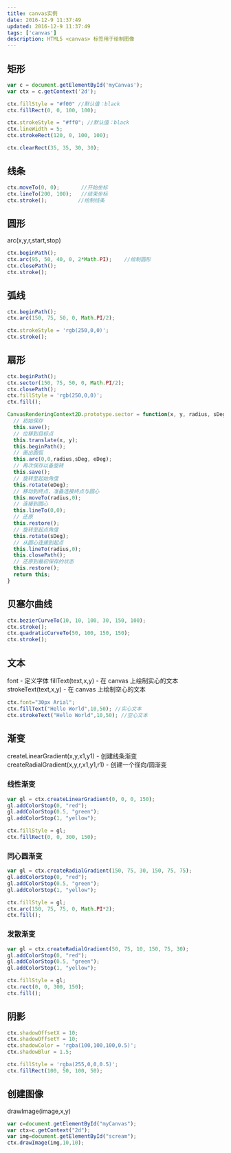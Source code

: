 ```yaml
---
title: canvas实例
date: 2016-12-9 11:37:49
updated: 2016-12-9 11:37:49
tags: ['canvas']
description: HTML5 <canvas> 标签用于绘制图像
---
```


## 矩形
```javascript
var c = document.getElementById('myCanvas');
var ctx = c.getContext('2d');

ctx.fillStyle = "#f00" //默认值：black
ctx.fillRect(0, 0, 100, 100);

ctx.strokeStyle = "#ff0"; //默认值：black
ctx.lineWidth = 5;
ctx.strokeRect(120, 0, 100, 100);

ctx.clearRect(35, 35, 30, 30);
```

## 线条
```javascript
ctx.moveTo(0, 0);       //开始坐标
ctx.lineTo(200, 100);   //结束坐标
ctx.stroke();          //绘制线条
```

## 圆形
arc(x,y,r,start,stop)
```javascript
ctx.beginPath();
ctx.arc(95, 50, 40, 0, 2*Math.PI);    //绘制圆形
ctx.closePath();
ctx.stroke();
```

## 弧线
```javascript
ctx.beginPath();
ctx.arc(150, 75, 50, 0, Math.PI/2);

ctx.strokeStyle = 'rgb(250,0,0)';
ctx.stroke();
```

## 扇形
```javascript
ctx.beginPath();
ctx.sector(150, 75, 50, 0, Math.PI/2);
ctx.closePath();
ctx.fillStyle = 'rgb(250,0,0)';
ctx.fill();

CanvasRenderingContext2D.prototype.sector = function(x, y, radius, sDeg, eDeg) {
  // 初始保存
  this.save();
  // 位移到目标点
  this.translate(x, y);
  this.beginPath();
  // 画出圆弧
  this.arc(0,0,radius,sDeg, eDeg);
  // 再次保存以备旋转
  this.save();
  // 旋转至起始角度
  this.rotate(eDeg);
  // 移动到终点，准备连接终点与圆心
  this.moveTo(radius,0);
  // 连接到圆心
  this.lineTo(0,0);
  // 还原
  this.restore();
  // 旋转至起点角度
  this.rotate(sDeg);
  // 从圆心连接到起点
  this.lineTo(radius,0);
  this.closePath();
  // 还原到最初保存的状态
  this.restore();
  return this;
}
```

## 贝塞尔曲线
```javascript
ctx.bezierCurveTo(10, 10, 100, 30, 150, 100);
ctx.stroke();
ctx.quadraticCurveTo(50, 100, 150, 150);
ctx.stroke();
```

## 文本
font - 定义字体
fillText(text,x,y) - 在 canvas 上绘制实心的文本
strokeText(text,x,y) - 在 canvas 上绘制空心的文本
```javascript
ctx.font="30px Arial";
ctx.fillText("Hello World",10,50); //实心文本
ctx.strokeText("Hello World",10,50); //空心文本
```

## 渐变
createLinearGradient(x,y,x1,y1) - 创建线条渐变
createRadialGradient(x,y,r,x1,y1,r1) - 创建一个径向/圆渐变
### 线性渐变
```javascript
var gl = ctx.createLinearGradient(0, 0, 0, 150);
gl.addColorStop(0, "red");
gl.addColorStop(0.5, "green");
gl.addColorStop(1, "yellow");

ctx.fillStyle = gl;
ctx.fillRect(0, 0, 300, 150);
```
### 同心圆渐变
```javascript
var gl = ctx.createRadialGradient(150, 75, 30, 150, 75, 75);
gl.addColorStop(0, "red");
gl.addColorStop(0.5, "green");
gl.addColorStop(1, "yellow");

ctx.fillStyle = gl;
ctx.arc(150, 75, 75, 0, Math.PI*2);
ctx.fill();
```

### 发散渐变
```javascript
var gl = ctx.createRadialGradient(50, 75, 10, 150, 75, 30);
gl.addColorStop(0, "red");
gl.addColorStop(0.5, "green");
gl.addColorStop(1, "yellow");

ctx.fillStyle = gl;
ctx.rect(0, 0, 300, 150);
ctx.fill();
```

## 阴影
```javascript
ctx.shadowOffsetX = 10;
ctx.shadowOffsetY = 10;
ctx.shadowColor = 'rgba(100,100,100,0.5)';
ctx.shadowBlur = 1.5;

ctx.fillStyle = 'rgba(255,0,0,0.5)';
ctx.fillRect(100, 50, 100, 50);
```
## 创建图像
drawImage(image,x,y)
```javascript
var c=document.getElementById("myCanvas");
var ctx=c.getContext("2d");
var img=document.getElementById("scream");
ctx.drawImage(img,10,10);
```

